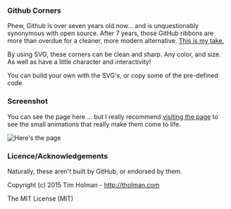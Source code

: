 ### Github Corners

Phew, Github is over seven years old now... and is unquestionably synonymous with open source. After 7 years, those GitHub ribbons are more than overdue for a cleaner, more modern alternative. [This is my take.](http://tholman.com/github-corners)

By using SVG, these corners can be clean and sharp. Any color, and size. As well as have a little character and interactivity!
  
You can build your own with the SVG's, or copy some of the pre-defined code.

### Screenshot

You can see the page here ... but I really recommend [visiting the page](http://tholman.com/github-corners) to see the small animations that really make them come to life.

![Here's the page](https://i.imgur.com/703iLiS.png)

### Licence/Acknowledgements

Naturally, these aren't built by GitHub, or endorsed by them.

Copyright (c) 2015 Tim Holman - http://tholman.com

The MIT License (MIT)
